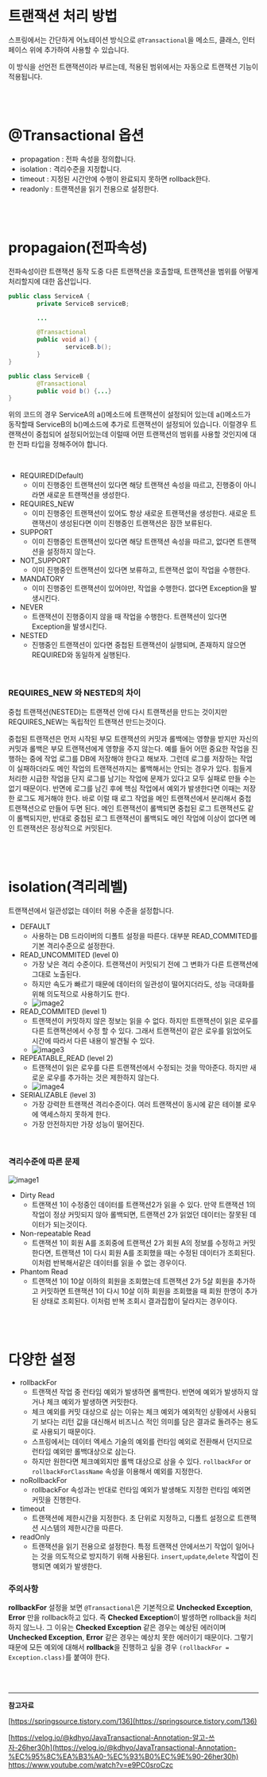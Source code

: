 # 트랜잭션 처리 방법
스프링에서는 간단하게 어노테이션 방식으로 `@Transactional`을 메소드, 클래스, 인터페이스 위에 추가하여 사용할 수 있습니다.

이 방식을 선언전 트랜잭션이라 부르는데, 적용된 범위에서는 자동으로 트랜잭션 기능이 적용됩니다.

<br><br>

# @Transactional 옵션

- propagation : 전파 속성을 정의합니다.
- isolation : 격리수준을 지정합니다.
- timeout : 지정된 시간안에 수행이 완료되지 못하면 rollback한다.
- readonly : 트랜잭션을 읽기 전용으로 설정한다.

<br><br>

# propagaion(전파속성)
전파속성이란 트랜잭션 동작 도중 다른 트랜잭션을 호출할때, 트랜잭션을 범위를 어떻게 처리할지에 대한 옵션입니다.

```java
public class ServiceA {
		private ServiceB serviceB;

		...

		@Transactional
		public void a() {
				serviceB.b();
		}
}

public class ServiceB {
		@Transactional
		public void b() {...}
}
```

위의 코드의 경우 ServiceA의 a()메소드에 트랜잭션이 설정되어 있는데 a()메소드가 동작할때 ServiceB의 b()메소드에 추가로 트랜잭션이 설정되어 있습니다. 이럴경우 트랜잭션이 중첩되어 설정되어있는데 이럴때 어떤 트랜잭션의 범위를 사용할 것인지에 대한 전파 타입을 정해주어야 합니다.

<br>

- REQUIRED(Default)
    - 이미 진행중인 트랜잭션이 있다면 해당 트랜잭션 속성을 따르고, 진행중이 아니라면 새로운 트랜잭션을 생성한다.
- REQUIRES_NEW
    - 이미 진행중인 트랜잭션이 있어도 항상 새로운 트랜잭션을 생성한다. 새로운 트랜잭션이 생성된다면 이미 진행중인 트랜잭션은 잠깐 보류된다.
- SUPPORT
    - 이미 진행중인 트랜잭션이 있다면 해당 트랜잭션 속성을 따르고, 없다면 트랜잭션을 설정하지 않는다.
- NOT_SUPPORT
    - 이미 진행중인 트랜잭션이 있다면 보류하고, 트랜잭션 없이 작업을 수행한다.
- MANDATORY
    - 이미 진행중인 트랜잭션이 있어야만, 작업을 수행한다. 없다면 Exception을 발생시킨다.
- NEVER
    - 트랜잭션이 진행중이지 않을 때 작업을 수행한다. 트랜잭션이 있다면 Exception을 발생시킨다.
- NESTED
    - 진행중인 트랜잭션이 있다면 중첩된 트랜잭션이 실행되며, 존재하지 않으면 REQUIRED와 동일하게 실행된다.
  
<br>

### REQUIRES_NEW 와 NESTED의 차이

중첩 트랜잭션(NESTED)는 트랜잭션 안에 다시 트랜잭션을 만드는 것이지만 REQUIRES_NEW는 독립적인 트랜잭션 만드는것이다.

중첩된 트랜잭션은 먼저 시작된 부모 트랜잭션의 커밋과 롤백에는 영향을 받지만 자신의 커밋과 롤백은 부모 트랜잭션에게 영향을 주지 않는다. 예를 들어 어떤 중요한 작업을 진행하는 중에 작업 로그를 DB에 저장해야 한다고 해보자. 그런데 로그를 저장하는 작업이 실패하더라도 메인 작업의 트랜잭션까지는 롤백해서는 안되는 경우가 있다. 힘들게 처리한 시급한 작업을 단지 로그를 남기는 작업에 문제가 있다고 모두 실패로 만들 수는 없기 때문이다. 반면에 로그를 남긴 후에 핵심 작업에서 예외가 발생한다면 이때는 저장한 로그도 제거해야 한다. 바로 이럴 때 로그 작업을 메인 트랜잭션에서 분리해서 중첩 트랜잭션으로 만들어 두면 된다. 메인 트랜잭션이 롤백되면 중첩된 로그 트랜잭션도 같이 롤백되지만, 반대로 중첩된 로그 트랜잭션이 롤백되도 메인 작업에 이상이 없다면 메인 트랜잭션은 정상적으로 커밋된다.

<br><br>

# isolation(격리레벨)

트랜잭션에서 일관성없는 데이터 허용 수준을 설정합니다.

- DEFAULT
    - 사용하는 DB 드라이버의 디폴트 설정을 따른다. 대부분 READ_COMMITED를 기본 격리수준으로 설정한다.
- READ_UNCOMMITED (level 0)
    - 가장 낮은 격리 수준이다. 트랜잭션이 커밋되기 전에 그 변화가 다른 트랜잭션에 그대로 노출된다.
    - 하지만 속도가 빠르기 때문에 데이터의 일관성이 떨어지더라도, 성능 극대화를 위해 의도적으로 사용하기도 한다.
    - ![image2](/Img/Transaction/transaction2.png)
- READ_COMMITED (level 1)
    - 트랜잭션이 커밋하지 않은 정보는 읽을 수 없다. 하지만 트랜잭션이 읽은 로우를 다른 트랜잭션에서 수정 할 수 있다. 그래서 트랜잭션이 같은 로우를 읽었어도 시간에 따라서 다른 내용이 발견될 수 있다.
    - ![image3](/Img/Transaction/transaction3.png)
- REPEATABLE_READ (level 2)
    - 트랜잭션이 읽은 로우를 다른 트랜잭션에서 수정되는 것을 막아준다. 하지만 새로운 로우를 추가하는 것은 제한하지 않는다.
    - ![image4](/Img/Transaction/transaction4.png)
- SERIALIZABLE (level 3)
    - 가장 강력한 트랜잭션 격리수준이다. 여러 트랜잭션이 동시에 같은 테이블 로우에 액세스하지 못하게 한다.
    - 가장 안전하지만 가장 성능이 떨어진다.

<br>

### 격리수준에 따른 문제

![image1](/Img/Transaction/transaction1.png)

- Dirty Read
    - 트랜잭션 1이 수정중인 데이터를 트랜잭션2가 읽을 수 있다. 만약 트랜잭션 1의 작업이 정상 커밋되지 않아 롤백되면, 트랜잭션 2가 읽었던 데이터는 잘못된 데이터가 되는것이다.
- Non-repeatable Read
    - 트랜잭션 1이 회원 A를 조회중에 트랜잭션 2가 회원 A의 정보를 수정하고 커밋한다면, 트랜잭션 1이 다시 회원 A를 조회했을 때는 수정된 데이터가 조회된다. 이처럼 반복해서같은 데이터를 읽을 수 없는 경우이다.
- Phantom Read
    - 트랜잭션 1이 10살 이하의 회원을 조회했는데 트랜잭션 2가 5살 회원을 추가하고 커밋하면 트랜잭션 1이 다시 10살 이하 회원을 조회했을 때 회원 한명이 추가된 상태로 조회된다. 이처럼 반복 조회시 결과집합이 달라지는 경우이다.

<br><br>  

# 다양한 설정

- rollbackFor
    - 트랜잭션 작업 중 런타임 예외가 발생하면 롤백한다. 반면에 예외가 발생하지 않거나 체크 예외가 발생하면 커밋한다.
    - 체크 예외를 커밋 대상으로 삼는 이유는 체크 예외가 예외적인 상황에서 사용되기 보다는 리턴 값을 대신해서 비즈니스 적인 의미를 담은 결과로 돌려주는 용도로 사용되기 때문이다.
    - 스프링에서는 데이터 엑세스 기술의 예외를 런타임 예외로 전환해서 던지므로 런타임 예외만 롤백대상으로 삼는다.
    - 하지만 원한다면 체크예외지만 롤백 대상으로 삼을 수 있다. `rollbackFor` or `rollbackForClassName` 속성을 이용해서 예외를 지정한다.
- noRollbackFor
    - rollbackFor 속성과는 반대로 런타임 예외가 발생해도 지정한 런타임 예외면 커밋을 진행한다.
- timeout
    - 트랜잭션에 제한시간을 지정한다. 초 단위로 지정하고, 디폴트 설정으로 트랜잭션 시스템의 제한시간을 따른다.
- readOnly
    - 트랜잭션을 읽기 전용으로 설정한다. 특정 트랜잭션 안에서쓰기 작업이 일어나는 것을 의도적으로 방지하기 위해 사용된다. `insert`,`update`,`delete` 작업이 진행되면 예외가 발생한다.


### **주의사항**

**rollbackFor** 설정을 보면 `@Transactional`은 기본적으로 **Unchecked Exception**, **Error** 만을 rollback하고 있다. 즉 **Checked Exception**이 발생하면 rollback을 처리하지 않느나. 그 이유는 **Checked Exception** 같은 경우는 예상된 에러이며 **Unchecked Exception**, **Error** 같은 경우는 예상치 못한 에러이기 때문이다. 그렇기 때문에 모든 예외에 대해서 **rollback**을 진행하고 싶을 경우 `(rollbackFor = Exception.class)`를 붙여야 한다.

<br><br>

---

**참고자료**

[https://springsource.tistory.com/136](https://springsource.tistory.com/136)

[https://velog.io/@kdhyo/JavaTransactional-Annotation-알고-쓰자-26her30h](https://velog.io/@kdhyo/JavaTransactional-Annotation-%EC%95%8C%EA%B3%A0-%EC%93%B0%EC%9E%90-26her30h)
https://www.youtube.com/watch?v=e9PC0sroCzc